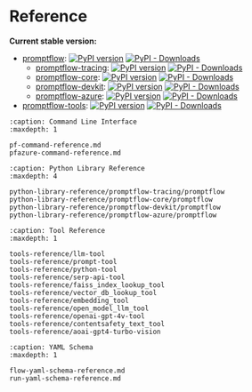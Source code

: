 # Reference

**Current stable version:**

- [promptflow](https://pypi.org/project/promptflow):
[![PyPI version](https://badge.fury.io/py/promptflow.svg)](https://badge.fury.io/py/promptflow)
[![PyPI - Downloads](https://img.shields.io/pypi/dm/promptflow)](https://pypi.org/project/promptflow/)
  - [promptflow-tracing](https://pypi.org/project/promptflow-tracing):
  [![PyPI version](https://badge.fury.io/py/promptflow-tracing.svg)](https://badge.fury.io/py/promptflow-tracing)
  [![PyPI - Downloads](https://img.shields.io/pypi/dm/promptflow-tracing)](https://pypi.org/project/promptflow-tracing/)
  - [promptflow-core](https://pypi.org/project/promptflow-core):
  [![PyPI version](https://badge.fury.io/py/promptflow-core.svg)](https://badge.fury.io/py/promptflow-core)
  [![PyPI - Downloads](https://img.shields.io/pypi/dm/promptflow-core)](https://pypi.org/project/promptflow-core/)
  - [promptflow-devkit](https://pypi.org/project/promptflow-devkit):
  [![PyPI version](https://badge.fury.io/py/promptflow-devkit.svg)](https://badge.fury.io/py/promptflow-devkit)
  [![PyPI - Downloads](https://img.shields.io/pypi/dm/promptflow-devkit)](https://pypi.org/project/promptflow-devkit/)
  - [promptflow-azure](https://pypi.org/project/promptflow-azure):
  [![PyPI version](https://badge.fury.io/py/promptflow-azure.svg)](https://badge.fury.io/py/promptflow-azure)
  [![PyPI - Downloads](https://img.shields.io/pypi/dm/promptflow-azure)](https://pypi.org/project/promptflow-azure/)
- [promptflow-tools](https://pypi.org/project/promptflow-tools/):
[![PyPI version](https://badge.fury.io/py/promptflow-tools.svg)](https://badge.fury.io/py/promptflow-tools)
[![PyPI - Downloads](https://img.shields.io/pypi/dm/promptflow-tools)](https://pypi.org/project/promptflow-tools/)


```{toctree}
:caption: Command Line Interface
:maxdepth: 1

pf-command-reference.md
pfazure-command-reference.md

```

```{toctree}
:caption: Python Library Reference
:maxdepth: 4

python-library-reference/promptflow-tracing/promptflow
python-library-reference/promptflow-core/promptflow
python-library-reference/promptflow-devkit/promptflow
python-library-reference/promptflow-azure/promptflow
```

```{toctree}
:caption: Tool Reference
:maxdepth: 1

tools-reference/llm-tool
tools-reference/prompt-tool
tools-reference/python-tool
tools-reference/serp-api-tool
tools-reference/faiss_index_lookup_tool
tools-reference/vector_db_lookup_tool
tools-reference/embedding_tool
tools-reference/open_model_llm_tool
tools-reference/openai-gpt-4v-tool
tools-reference/contentsafety_text_tool
tools-reference/aoai-gpt4-turbo-vision
```

```{toctree}
:caption: YAML Schema
:maxdepth: 1

flow-yaml-schema-reference.md
run-yaml-schema-reference.md

```
